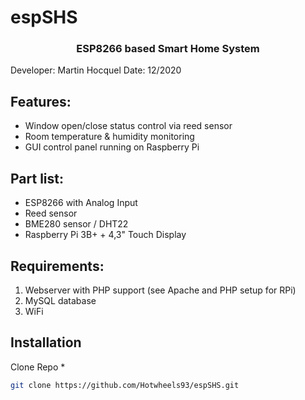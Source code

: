 # espSHS

<h3 align="center">ESP8266 based Smart Home System</h3>

Developer: Martin Hocquel
Date: 12/2020


## Features:

- Window open/close status control via reed sensor
- Room temperature & humidity monitoring 
- GUI control panel running on Raspberry Pi


## Part list:

- ESP8266 with Analog Input
- Reed sensor
- BME280 sensor / DHT22
- Raspberry Pi 3B+ + 4,3" Touch Display


## Requirements:

1. Webserver with PHP support (see Apache and PHP setup for RPi)
2. MySQL database
3. WiFi


## Installation

Clone Repo
* 
  ```sh
  git clone https://github.com/Hotwheels93/espSHS.git
  ```


